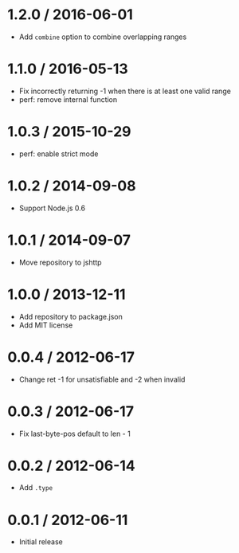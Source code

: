# 1.2.0 / 2016-06-01

- Add `combine` option to combine overlapping ranges

# 1.1.0 / 2016-05-13

- Fix incorrectly returning -1 when there is at least one valid range
- perf: remove internal function

# 1.0.3 / 2015-10-29

- perf: enable strict mode

# 1.0.2 / 2014-09-08

- Support Node.js 0.6

# 1.0.1 / 2014-09-07

- Move repository to jshttp

# 1.0.0 / 2013-12-11

- Add repository to package.json
- Add MIT license

# 0.0.4 / 2012-06-17

- Change ret -1 for unsatisfiable and -2 when invalid

# 0.0.3 / 2012-06-17

- Fix last-byte-pos default to len - 1

# 0.0.2 / 2012-06-14

- Add `.type`

# 0.0.1 / 2012-06-11

- Initial release
